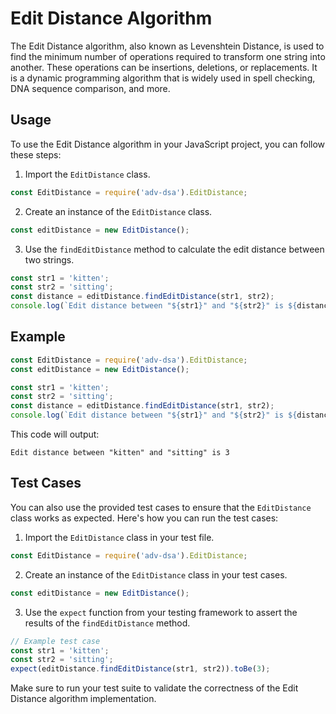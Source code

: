 # Edit Distance Algorithm

The Edit Distance algorithm, also known as Levenshtein Distance, is used to find the minimum number of operations required to transform one string into another. These operations can be insertions, deletions, or replacements. It is a dynamic programming algorithm that is widely used in spell checking, DNA sequence comparison, and more.

## Usage

To use the Edit Distance algorithm in your JavaScript project, you can follow these steps:

1. Import the `EditDistance` class.

```javascript
const EditDistance = require('adv-dsa').EditDistance;
```

2. Create an instance of the `EditDistance` class.

```javascript
const editDistance = new EditDistance();
```

3. Use the `findEditDistance` method to calculate the edit distance between two strings.

```javascript
const str1 = 'kitten';
const str2 = 'sitting';
const distance = editDistance.findEditDistance(str1, str2);
console.log(`Edit distance between "${str1}" and "${str2}" is ${distance}`);
```

## Example

```javascript
const EditDistance = require('adv-dsa').EditDistance;
const editDistance = new EditDistance();

const str1 = 'kitten';
const str2 = 'sitting';
const distance = editDistance.findEditDistance(str1, str2);
console.log(`Edit distance between "${str1}" and "${str2}" is ${distance}`);
```

This code will output:

```
Edit distance between "kitten" and "sitting" is 3
```

## Test Cases

You can also use the provided test cases to ensure that the `EditDistance` class works as expected. Here's how you can run the test cases:

1. Import the `EditDistance` class in your test file.

```javascript
const EditDistance = require('adv-dsa').EditDistance;
```

2. Create an instance of the `EditDistance` class in your test cases.

```javascript
const editDistance = new EditDistance();
```

3. Use the `expect` function from your testing framework to assert the results of the `findEditDistance` method.

```javascript
// Example test case
const str1 = 'kitten';
const str2 = 'sitting';
expect(editDistance.findEditDistance(str1, str2)).toBe(3);
```

Make sure to run your test suite to validate the correctness of the Edit Distance algorithm implementation.